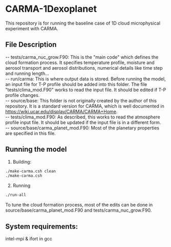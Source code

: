 # CARMA-1Dexoplanet
This repository is for running the baseline case of 1D cloud microphysical experiment with CARMA.

## File Description
-- tests/carma_nuc_grow.F90: This is the "main code" which defines the cloud formation process. It specifies temperature profile, moisture and aerosol transport and aerosol distributions, numerical details like time step and running length...   
-- run/carma: This is where output data is stored. Before running the model, an input file for T-P profile should be added into this folder. The file "tests/clima_mod.F90" works to read the input file. It should be edited if T-P profile changes.  
-- source/base: This folder is not originally created by the author of this repository. It is a standard version for CARMA, which is well documented in https://wiki.ucar.edu/display/CARMA/CARMA+Home.  
-- tests/clima_mod.F90: As described, this works to read the atmosphere profile input file. It should be updated if the input file is in a different form.   
-- source/base/carma_planet_mod.F90: Most of the planetary properties are specified in this file.  

## Running the model
1. Building:
```bash
./make-carma.csh clean
./make-carma.csh
```
2. Running
```bash
./run-all
```
To tune the cloud formation process, most of the edits can be done in source/base/carma_planet_mod.F90 and tests/carma_nuc_grow.F90.

## System requirements:
intel-mpi & ifort in gcc

